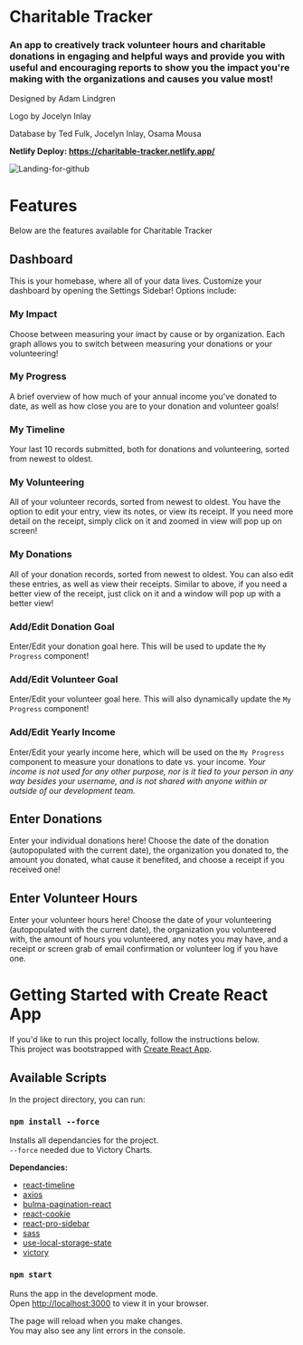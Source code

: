 # Charitable Tracker

### An app to creatively track volunteer hours and charitable donations in engaging and helpful ways and provide you with useful and encouraging reports to show you the impact you're making with the organizations and causes you value most!

Designed by Adam Lindgren

Logo by Jocelyn Inlay

Database by Ted Fulk, Jocelyn Inlay, Osama Mousa

**Netlify Deploy: https://charitable-tracker.netlify.app/**

![Landing-for-github](https://user-images.githubusercontent.com/98040659/166087734-7ba387fa-73a0-4d92-b152-d2df2bb6f0be.jpg)

# **Features**

Below are the features available for Charitable Tracker

## **Dashboard**

This is your homebase, where all of your data lives. Customize your dashboard by opening the Settings Sidebar! Options include:

### **My Impact**

Choose between measuring your imact by cause or by organization. Each graph allows you to switch between measuring your donations or your volunteering!

### **My Progress**

A brief overview of how much of your annual income you've donated to date, as well as how close you are to your donation and volunteer goals!

### **My Timeline**

Your last 10 records submitted, both for donations and volunteering, sorted from newest to oldest.

### **My Volunteering**

All of your volunteer records, sorted from newest to oldest. You have the option to edit your entry, view its notes, or view its receipt. If you need more detail on the receipt, simply click on it and zoomed in view will pop up on screen!

### **My Donations**

All of your donation records, sorted from newest to oldest. You can also edit these entries, as well as view their receipts. Similar to above, if you need a better view of the receipt, just click on it and a window will pop up with a better view!

### **Add/Edit Donation Goal**

Enter/Edit your donation goal here. This will be used to update the `My Progress` component!

### **Add/Edit Volunteer Goal**

Enter/Edit your volunteer goal here. This will also dynamically update the `My Progress` component!

### **Add/Edit Yearly Income**

Enter/Edit your yearly income here, which will be used on the `My Progress` component to measure your donations to date vs. your income.
_Your income is not used for any other purpose, nor is it tied to your person in any way besides your username, and is not shared with anyone within or outside of our development team._

## **Enter Donations**

Enter your individual donations here! Choose the date of the donation (autopopulated with the current date), the organization you donated to, the amount you donated, what cause it benefited, and choose a receipt if you received one!

## **Enter Volunteer Hours**

Enter your volunteer hours here! Choose the date of your volunteering (autopopulated with the current date), the organization you volunteered with, the amount of hours you volunteered, any notes you may have, and a receipt or screen grab of email confirmation or volunteer log if you have one.

# **Getting Started with Create React App**

If you'd like to run this project locally, follow the instructions below.\
This project was bootstrapped with [Create React App](https://github.com/facebook/create-react-app).

## **Available Scripts**

In the project directory, you can run:

### `npm install --force`

Installs all dependancies for the project.\
`--force` needed due to Victory Charts.

**Dependancies:**

- [react-timeline](https://github.com/steven-mercatante/react-timeline)
- [axios](https://axios-http.com/)
- [bulma-pagination-react](https://github.com/hipstersmoothie/bulma-pagination-react)
- [react-cookie](https://github.com/reactivestack/cookies)
- [react-pro-sidebar](https://github.com/azouaoui-med/react-pro-sidebar)
- [sass](https://github.com/sass/sass)
- [use-local-storage-state](https://github.com/astoilkov/use-local-storage-state)
- [victory](https://formidable.com/open-source/victory/)

### `npm start`

Runs the app in the development mode.\
Open [http://localhost:3000](http://localhost:3000) to view it in your browser.

The page will reload when you make changes.\
You may also see any lint errors in the console.
